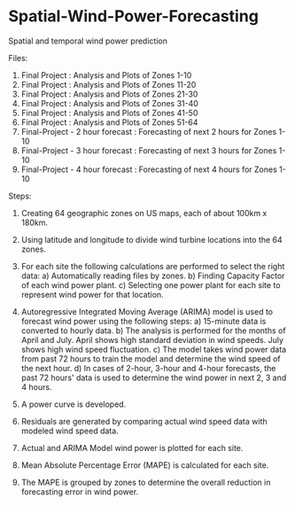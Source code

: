 # Spatial-Wind-Power-Forecasting
Spatial and temporal wind power prediction

Files:

1. Final Project : Analysis and Plots of Zones 1-10
2. Final Project : Analysis and Plots of Zones 11-20
3. Final Project : Analysis and Plots of Zones 21-30
4. Final Project : Analysis and Plots of Zones 31-40
5. Final Project : Analysis and Plots of Zones 41-50
6. Final Project : Analysis and Plots of Zones 51-64
7. Final-Project - 2 hour forecast : Forecasting of next 2 hours for Zones 1-10
8. Final-Project - 3 hour forecast : Forecasting of next 3 hours for Zones 1-10
9. Final-Project - 4 hour forecast : Forecasting of next 4 hours for Zones 1-10


Steps:

1. Creating 64 geographic zones on US maps, each of about 100km x 180km. 

2. Using latitude and longitude to divide wind turbine locations into the 64 zones.

3. For each site the following calculations are performed to select the right data:
    a) Automatically reading files by zones.
    b) Finding Capacity Factor of each wind power plant.
    c) Selecting one power plant for each site to represent wind power for that location.

4. Autoregressive Integrated Moving Average (ARIMA) model is used to forecast wind power using the following steps:
    a) 15-minute data is converted to hourly data.
    b) The analysis is performed for the months of April and July. April shows high standard deviation in wind speeds. July shows high wind speed fluctuation. 
    c) The model takes wind power data from past 72 hours to train the model and determine the wind speed of the next hour.
        d) In cases of 2-hour, 3-hour and 4-hour forecasts, the past 72 hours' data is used to determine the wind power in next 2, 3 and 4 hours.

5. A power curve is developed.

6. Residuals are generated by comparing actual wind speed data with modeled wind speed data.

7. Actual and ARIMA Model wind power is plotted for each site.

8. Mean Absolute Percentage Error (MAPE) is calculated for each site.

9. The MAPE is grouped by zones to determine the overall reduction in forecasting error in wind power.
